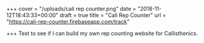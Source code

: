 +++
cover = "/uploads/cali rep counter.png"
date = "2018-11-12T18:43:33+00:00"
draft = true
title = "Cali Rep Counter"
url = "https://cali-rep-counter.firebaseapp.com/track"

+++
Test to see if I can build my own rep counting website for Callisthenics.
